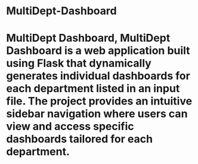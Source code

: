# MultiDept-Dashboard
# MultiDept Dashboard,  MultiDept Dashboard is a web application built using Flask that dynamically generates individual dashboards for each department listed in an input file. The project provides an intuitive sidebar navigation where users can view and access specific dashboards tailored for each department.  
